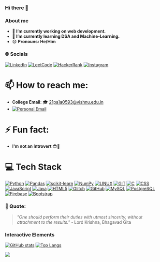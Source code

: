 ### Hi there 👋

### About me 

- 🔭 **I’m currently working on web development.**
- 🌱 **I’m currently learning DSA and Machine-Learning.**
- 😄 **Pronouns: He/Him**

### 🌐 Socials

[![LinkedIn](https://img.shields.io/badge/LinkedIn-0077B5?style=for-the-badge&logo=linkedin&logoColor=white)](https://www.linkedin.com/in/tej-varshith-madala-6b125b245/)
[![LeetCode](https://img.shields.io/badge/LeetCode-FFA116?style=for-the-badge&logo=leetcode&logoColor=white)](https://leetcode.com/Tej_Varshith/)
[![HackerRank](https://img.shields.io/badge/HackerRank-2EC866?style=for-the-badge&logo=hackerrank&logoColor=white)](https://www.hackerrank.com/profile/21pa1a0593)
[![Instagram](https://img.shields.io/badge/Instagram-%23E4405F.svg?style=for-the-badge&logo=instagram&logoColor=white)](https://www.instagram.com/i_tejvarshith/)


# 📫 How to reach me:

- **College Email:** 🎓 21pa1a0593@vishnu.edu.in
- [![Personal Email](https://img.shields.io/badge/Email-tejvarshith45%40gmail.com-%23EA4335?style=for-the-badge&logo=Gmail&logoColor=white)](mailto:tejvarshith45@gmail.com)


# ⚡ Fun fact:

- **I'm not an Introvert** 😎🎉


# 💻 Tech Stack

[![Python](https://img.shields.io/badge/Python-3670A0?style=for-the-badge&logo=python&logoColor=ffd54f)](https://www.python.org/)
[![Pandas](https://img.shields.io/badge/Pandas-150458?style=for-the-badge&logo=pandas&logoColor=ffd54f)](https://pandas.pydata.org/)
[![scikit-learn](https://img.shields.io/badge/scikit--learn-FF8300?style=for-the-badge&logo=scikit-learn&logoColor=ffd54f)](https://scikit-learn.org/)
[![NumPy](https://img.shields.io/badge/NumPy-013243?style=for-the-badge&logo=numpy&logoColor=ffd54f)](https://numpy.org/)
[![LINUX](https://img.shields.io/badge/Linux-FCC624?style=for-the-badge&logo=linux&logoColor=000000)](https://www.linux.org/)
[![GIT](https://img.shields.io/badge/Git-F05032?style=for-the-badge&logo=git&logoColor=ffd54f)](https://git-scm.com/)
[![C](https://img.shields.io/badge/C-A8B9CC?style=for-the-badge&logo=c&logoColor=000000)](https://www.learn-c.org/)
[![CSS](https://img.shields.io/badge/CSS-1572B6?style=for-the-badge&logo=css3&logoColor=ffd54f)](https://www.w3.org/Style/CSS/Overview.en.html)
[![JavaScript](https://img.shields.io/badge/JavaScript-F7DF1E?style=for-the-badge&logo=javascript&logoColor=000000)](https://www.javascript.com/)
[![Java](https://img.shields.io/badge/Java-007396?style=for-the-badge&logo=java&logoColor=ffd54f)](https://www.java.com/)
[![HTML5](https://img.shields.io/badge/HTML5-E34F26?style=for-the-badge&logo=html5&logoColor=ffd54f)](https://html.spec.whatwg.org/multipage/)
[![Glitch](https://img.shields.io/badge/Glitch-2800FF?style=for-the-badge&logo=glitch&logoColor=ffd54f)](https://glitch.com/)
[![GitHub](https://img.shields.io/badge/GitHub-181717?style=for-the-badge&logo=github&logoColor=ffd54f)](https://github.com/)
[![MySQL](https://img.shields.io/badge/MySQL-4479A1?style=for-the-badge&logo=mysql&logoColor=ffd54f)](https://www.mysql.com/)
[![PostgreSQL](https://img.shields.io/badge/PostgreSQL-336791?style=for-the-badge&logo=postgresql&logoColor=ffd54f)](https://www.postgresql.org/)
[![Firebase](https://img.shields.io/badge/Firebase-FFCA28?style=for-the-badge&logo=firebase&logoColor=ffd54f)](https://firebase.google.com/)
[![Bootstrap](https://img.shields.io/badge/Bootstrap-563D7C?style=for-the-badge&logo=bootstrap&logoColor=ffd54f)](https://getbootstrap.com/)


### 💬 Quote:
> *"One should perform their duties with utmost sincerity, without attachment to the results."* - Lord Krishna, Bhagavad Gita


### Interactive Elements

[![GitHub stats](https://github-readme-stats.vercel.app/api?username=Varshi45&show_icons=true&theme=radical)](https://github.com/Varshi45)
[![Top Langs](https://github-readme-stats.vercel.app/api/top-langs/?username=Varshi45&layout=compact&theme=radical)](https://github.com/Varshi45)

[![](https://visitcount.itsvg.in/api?id=Varshi45&label=Profile%20Views&color=8&icon=0&pretty=false)](https://visitcount.itsvg.in)
